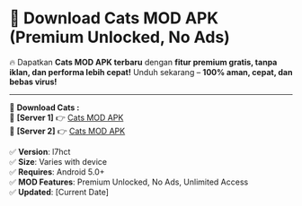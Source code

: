 # 🚀 Download Cats  MOD APK (Premium Unlocked, No Ads)  

🔥 Dapatkan **Cats  MOD APK terbaru** dengan **fitur premium gratis, tanpa iklan, dan performa lebih cepat!** Unduh sekarang – **100% aman, cepat, dan bebas virus!**  

---


🔽 **Download Cats :**  
🔹 **[Server 1]** 👉 [Cats  MOD APK](https://apkcomod.com?title=Cats_)  
🔹 **[Server 2]** 👉 [Cats  MOD APK](https://apkcomod.com?title=Cats_)  


✅ **Version**: l7hct  
✅ **Size**: Varies with device  
✅ **Requires**: Android 5.0+  
✅ **MOD Features**: Premium Unlocked, No Ads, Unlimited Access  
✅ **Updated**: [Current Date]  